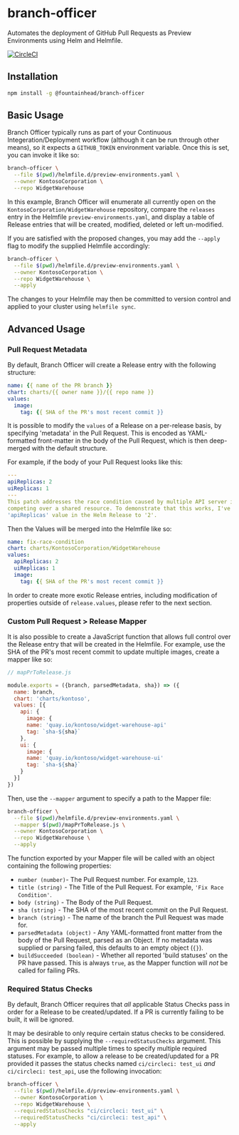 # branch-officer

Automates the deployment of GitHub Pull Requests as Preview Environments using
Helm and Helmfile.

[![CircleCI](https://circleci.com/gh/FountainheadTechnologies/branch-officer/tree/master.svg?style=svg&circle-token=17c4432ad0719b66131ee5982ad575a6c39f2956)](https://circleci.com/gh/FountainheadTechnologies/branch-officer/tree/master)

## Installation

```bash
npm install -g @fountainhead/branch-officer
```

## Basic Usage

Branch Officer typically runs as part of your Continuous Integeration/Deployment
workflow (although it can be run through other means), so it expects a
`GITHUB_TOKEN` environment variable. Once this is set, you can invoke it like
so:

```bash
branch-officer \
  --file $(pwd)/helmfile.d/preview-environments.yaml \
  --owner KontosoCorporation \
  --repo WidgetWarehouse
```

In this example, Branch Officer will enumerate all currently open on the
`KontosoCorporation/WidgetWarehouse` repository, compare the `releases` entry in
the Helmfile `preview-environments.yaml`, and display a table of Release entries
that will be created, modified, deleted or left un-modified.

If you are satisfied with the proposed changes, you may add the `--apply` flag
to modify the supplied Helmfile accordingly:

```bash
branch-officer \
  --file $(pwd)/helmfile.d/preview-environments.yaml \
  --owner KontosoCorporation \
  --repo WidgetWarehouse \
  --apply
```

The changes to your Helmfile may then be committed to version control and
applied to your cluster using `helmfile sync`.

## Advanced Usage

### Pull Request Metadata

By default, Branch Officer will create a Release entry with the following
structure:

```yaml
name: {{ name of the PR branch }}
chart: charts/{{ owner name }}/{{ repo name }}
values:
  image:
    tag: {{ SHA of the PR's most recent commit }}
```

It is possible to modify the `values` of a Release on a per-release basis, by
specifying 'metadata' in the Pull Request. This is encoded as YAML-formatted
front-matter in the body of the Pull Request, which is then deep-merged with the
default structure.

For example, if the body of your Pull Request looks like this:

```yaml
---
apiReplicas: 2
uiReplicas: 1
---
This patch addresses the race condition caused by multiple API server instances
competing over a shared resource. To demonstrate that this works, I've set the
'apiReplicas' value in the Helm Release to '2'.
```

Then the Values will be merged into the Helmfile like so:

```yaml
name: fix-race-condition
chart: charts/KontosoCorporation/WidgetWarehouse
values:
  apiReplicas: 2
  uiReplicas: 1
  image:
    tag: {{ SHA of the PR's most recent commit }}
```

In order to create more exotic Release entries, including modification of
properties outside of `release.values`, please refer to the next section.

### Custom Pull Request > Release Mapper

It is also possible to create a JavaScript function that allows full control
over the Release entry that will be created in the Helmfile. For example, use
the SHA of the PR's most recent commit to update multiple images, create a
mapper like so:

```javascript
// mapPrToRelease.js

module.exports = ({branch, parsedMetadata, sha}) => ({
  name: branch,
  chart: 'charts/kontoso',
  values: [{
    api: {
      image: {
      name: 'quay.io/kontoso/widget-warehouse-api'
      tag: `sha-${sha}`
    },
    ui: {
      image: {
      name: 'quay.io/kontoso/widget-warehouse-ui'
      tag: `sha-${sha}`
    }
  }]
})
```

Then, use the `--mapper` argument to specify a path to the Mapper file:

```bash
branch-officer \
  --file $(pwd)/helmfile.d/preview-environments.yaml \
  --mapper $(pwd)/mapPrToRelease.js \
  --owner KontosoCorporation \
  --repo WidgetWarehouse \
  --apply
```

The function exported by your Mapper file will be called with an object
containing the following properties:

- `number (number)`- The Pull Request number. For example, `123`.
- `title (string)` - The Title of the Pull Request. For example, `'Fix Race
  Condition'`.
- `body (string)` - The Body of the Pull Request.
- `sha (string)` - The SHA of the most recent commit on the Pull Request.
- `branch (string)` - The name of the branch the Pull Request was made for.
- `parsedMetadata (object)` - Any YAML-formatted front matter from the body of
  the Pull Request, parsed as an Object. If no metadata was supplied or parsing
  failed, this defaults to an empty object (`{}`).
- `buildSucceeded (boolean)` - Whether all reported 'build statuses' on the PR
  have passed. This is always `true`, as the Mapper function will *not* be
  called for failing PRs.

### Required Status Checks

By default, Branch Officer requires that *all* applicable Status Checks pass in
order for a Release to be created/updated. If a PR is currently failing to be
built, it will be ignored.

It may be desirable to only require certain status checks to be considered. This
is possible by supplying the `--requiredStatusChecks` argument. This argument
may be passed multiple times to specify multiple required statuses. For example,
to allow a release to be created/updated for a PR provided it passes the status
checks named `ci/circleci: test_ui` *and* `ci/circleci: test_api`, use the
following invocation:

```bash
branch-officer \
  --file $(pwd)/helmfile.d/preview-environments.yaml \
  --owner KontosoCorporation \
  --repo WidgetWarehouse \
  --requiredStatusChecks "ci/circleci: test_ui" \
  --requiredStatusChecks "ci/circleci: test_api" \
  --apply
```
